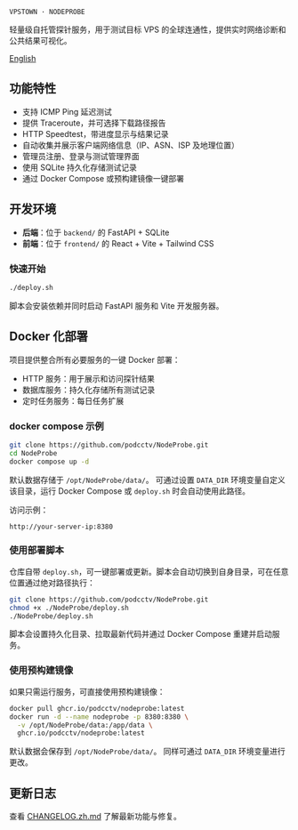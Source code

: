 ```
VPSTOWN · NODEPROBE
```

轻量级自托管探针服务，用于测试目标 VPS 的全球连通性，提供实时网络诊断和公共结果可视化。

[English](README.md)

## 功能特性

- 支持 ICMP Ping 延迟测试
- 提供 Traceroute，并可选择下载路径报告
- HTTP Speedtest，带进度显示与结果记录
- 自动收集并展示客户端网络信息（IP、ASN、ISP 及地理位置）
- 管理员注册、登录与测试管理界面
- 使用 SQLite 持久化存储测试记录
- 通过 Docker Compose 或预构建镜像一键部署

## 开发环境

- **后端**：位于 `backend/` 的 FastAPI + SQLite
- **前端**：位于 `frontend/` 的 React + Vite + Tailwind CSS

### 快速开始

```bash
./deploy.sh
```

脚本会安装依赖并同时启动 FastAPI 服务和 Vite 开发服务器。

## Docker 化部署

项目提供整合所有必要服务的一键 Docker 部署：

- HTTP 服务：用于展示和访问探针结果
- 数据库服务：持久化存储所有测试记录
- 定时任务服务：每日任务扩展

### docker compose 示例

```bash
git clone https://github.com/podcctv/NodeProbe.git
cd NodeProbe
docker compose up -d
```

默认数据存储于 `/opt/NodeProbe/data/`。
可通过设置 `DATA_DIR` 环境变量自定义该目录，运行 Docker Compose 或
`deploy.sh` 时会自动使用此路径。

访问示例：

```
http://your-server-ip:8380
```

### 使用部署脚本

仓库自带 `deploy.sh`，可一键部署或更新。脚本会自动切换到自身目录，可在任意位置通过绝对路径执行：

```bash
git clone https://github.com/podcctv/NodeProbe.git
chmod +x ./NodeProbe/deploy.sh
./NodeProbe/deploy.sh
```

脚本会设置持久化目录、拉取最新代码并通过 Docker Compose 重建并启动服务。

### 使用预构建镜像

如果只需运行服务，可直接使用预构建镜像：

```bash
docker pull ghcr.io/podcctv/nodeprobe:latest
docker run -d --name nodeprobe -p 8380:8380 \
  -v /opt/NodeProbe/data:/app/data \
  ghcr.io/podcctv/nodeprobe:latest
```

默认数据会保存到 `/opt/NodeProbe/data/`。
同样可通过 `DATA_DIR` 环境变量进行更改。

## 更新日志

查看 [CHANGELOG.zh.md](CHANGELOG.zh.md) 了解最新功能与修复。

